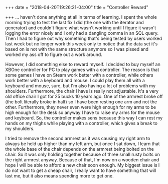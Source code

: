 +++
date = "2018-04-20T19:26:21-04:00"
title = "Controller Reward"

+++
... haven't done anything at all in terms of learning. I spent the whole morning trying to test the last fix I did (the one with the iterator and generator) and couldn't figure what wasn't working until I figure it wasn't logging the error nicely and I only had a dangling comma in an SQL query. Then I had to figure out why something that's being tested by users worked last week but no longer work this week only to notice that the data set it's based on is not with the same structure anymore so I was pissed and worked my ass off to figure out a work around.

However, I did something else to reward myself. I decided to buy myself an XBOne controller for PC to play games with a controller. The reason is that some games I have on Steam work better with a controller, while others work better with a keyboard and mouse. I could play them all with a keyboard and mouse, sure, but I'm also having a lot of problems with my shoulders. Furthermore, the chair I have is really not adjustable. It's a very old office chair I got for 25 bucks 10 years ago. One of the armrest broke off (the bolt literally broke in half) so I have been resting one arm and not the other. Furthermore, they never even were high enough for my arms to be high enough for the desk so anyway I have to raise my arms for the mouse and keyboard. So, the controller makes sens because this way I can rest my hands on my thighs while playing with a controller, which gives a break to my shoulders.

I tried to remove the second armrest as it was causing my right arm to always be held up higher than my left arm, but once I sat down, I learn that the whole base of the chair depends on the armrest being bolted on the chair. So it was only holding together because of three small rusty bolts on the right armrest anyway. Because of that, I'm now on a wooden chair and hope I will be able to afford a new chair soon enough. My biggest issue is I do not want to get a cheap chair, I really want to have something that will last me, but it also means spending more to get one.